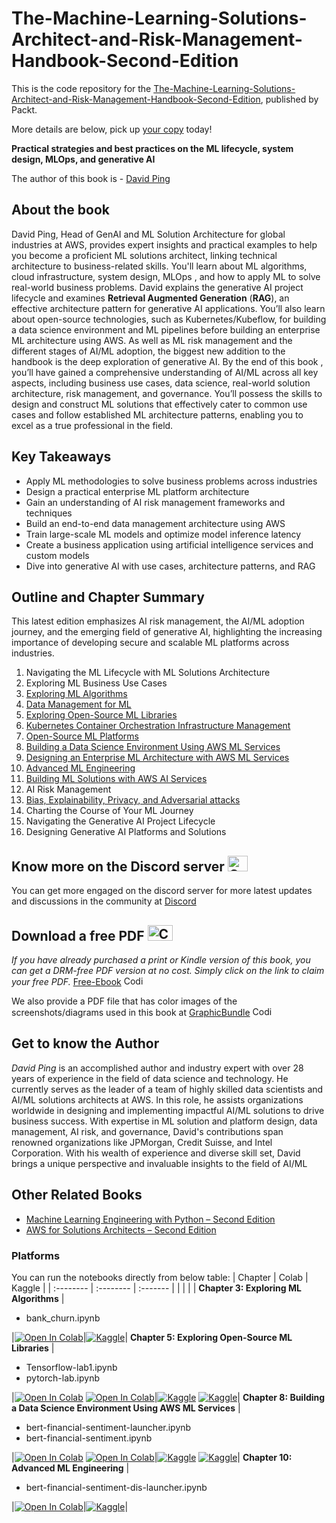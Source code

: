 # The-Machine-Learning-Solutions-Architect-and-Risk-Management-Handbook-Second-Edition

This is the code repository for the [The-Machine-Learning-Solutions-Architect-and-Risk-Management-Handbook-Second-Edition](https://www.packtpub.com/product/the-machine-learning-solutions-architect-handbook-second-edition/9781805122500), published by Packt.

More details are below, pick up [your copy](https://www.amazon.com/Machine-Learning-Solutions-Architect-Handbook/dp/1805122509/ref=sr_1_1?crid=1J1TM972QKJUM&dib=eyJ2IjoiMSJ9.X7V8CdrgkFCmd-Ohlm-wYwFQ5J2ruK2Vwo6pUdWywps_ATZyMw6ytekYQkyPme3MCB6-iUlChGhtrPo96R-uqDJvRAIHdjJ6HGR3KRLc-3nVyaR8tv8j8lxPWJ3GAP0dH7VTDmM6MpmtpTFBP06sW5R313kFXzhuhSZEZHSrO9MxelUEhVZyZwrtCPuRsV1z2sfelpxlWs5zftGpWd99A0O-Qjsm2PQUDu05PoFXZKs.9nT7kr95RSjgEAn6rZpanysPMAsp3xtutrwOYhOhAz8&dib_tag=se&keywords=david+ping&qid=1712726921&s=books&sprefix=david+ping%2Cstripbooks-intl-ship%2C1114&sr=1-1) today!

**Practical strategies and best practices on the ML lifecycle, system design, MLOps, and generative AI**

The author of this book is - [David Ping](https://www.linkedin.com/in/davidping/)


## About the book
David Ping, Head of GenAI and ML Solution Architecture for global industries at AWS, provides expert insights and practical examples to help you become a proficient ML solutions architect, linking technical architecture to business-related skills.
You'll learn about ML algorithms, cloud infrastructure, system design, MLOps , and how to apply ML to solve real-world business problems. David explains the generative AI project lifecycle and examines **Retrieval Augmented Generation** (**RAG**), an effective architecture pattern for generative AI applications. You’ll also learn about open-source technologies, such as Kubernetes/Kubeflow, for building a data science environment and ML pipelines before building an enterprise ML architecture using AWS. As well as ML risk management and the different stages of AI/ML adoption, the biggest new addition to the handbook is the deep exploration of generative AI.
By the end of this book , you’ll have gained a comprehensive understanding of AI/ML across all key aspects, including business use cases, data science, real-world solution architecture, risk management, and governance. You’ll possess the skills to design and construct ML solutions that effectively cater to common use cases and follow established ML architecture patterns, enabling you to excel as a true professional in the field.


## Key Takeaways
- Apply ML methodologies to solve business problems across industries
- Design a practical enterprise ML platform architecture
- Gain an understanding of AI risk management frameworks and techniques
- Build an end-to-end data management architecture using AWS
- Train large-scale ML models and optimize model inference latency
- Create a business application using artificial intelligence services and custom models
- Dive into generative AI with use cases, architecture patterns, and RAG


## Outline and Chapter Summary
This latest edition emphasizes AI risk management, the AI/ML adoption journey, and the emerging field of generative AI, highlighting the increasing importance of developing secure and scalable ML platforms across industries.
 

1. Navigating the ML Lifecycle with ML Solutions Architecture
2. Exploring ML Business Use Cases
3. [Exploring ML Algorithms](https://github.com/PacktPublishing/The-Machine-Learning-Solutions-Architect-and-Risk-Management-Handbook-Second-Edition/tree/main/Chapter03)
4. [Data Management for ML](https://github.com/PacktPublishing/The-Machine-Learning-Solutions-Architect-and-Risk-Management-Handbook-Second-Edition/tree/main/Chapter04)
5. [Exploring Open-Source ML Libraries](https://github.com/PacktPublishing/The-Machine-Learning-Solutions-Architect-and-Risk-Management-Handbook-Second-Edition/tree/main/Chapter05)
6. [Kubernetes Container Orchestration Infrastructure Management](https://github.com/PacktPublishing/The-Machine-Learning-Solutions-Architect-and-Risk-Management-Handbook-Second-Edition/tree/main/Chapter06)
7. [Open-Source ML Platforms](https://github.com/PacktPublishing/The-Machine-Learning-Solutions-Architect-and-Risk-Management-Handbook-Second-Edition/tree/main/Chapter07)
8. [Building a Data Science Environment Using AWS ML Services](https://github.com/PacktPublishing/The-Machine-Learning-Solutions-Architect-and-Risk-Management-Handbook-Second-Edition/tree/main/Chapter08)
9. [Designing an Enterprise ML Architecture with AWS ML Services](https://github.com/PacktPublishing/The-Machine-Learning-Solutions-Architect-and-Risk-Management-Handbook-Second-Edition/tree/main/Chapter09)
10. [Advanced ML Engineering](https://github.com/PacktPublishing/The-Machine-Learning-Solutions-Architect-and-Risk-Management-Handbook-Second-Edition/tree/main/Chapter10)
11. [Building ML Solutions with AWS AI Services](https://github.com/PacktPublishing/The-Machine-Learning-Solutions-Architect-and-Risk-Management-Handbook-Second-Edition/tree/main/Chapter11)
12. AI Risk Management
13. [Bias, Explainability, Privacy, and Adversarial attacks](https://github.com/PacktPublishing/The-Machine-Learning-Solutions-Architect-and-Risk-Management-Handbook-Second-Edition/tree/main/Chapter13)
14. Charting the Course of Your ML Journey
15. Navigating the Generative AI Project Lifecycle
16. Designing Generative AI Platforms and Solutions





## Know more on the Discord server <img alt="Coding" height="25" width="32"  src="https://cliply.co/wp-content/uploads/2021/08/372108630_DISCORD_LOGO_400.gif">
You can get more engaged on the discord server for more latest updates and discussions in the community at [Discord](https://packt.link/mlsah)


## Download a free PDF <img alt="Coding" height="25" width="40" src="https://emergency.com.au/wp-content/uploads/2021/03/free.gif">

_If you have already purchased a print or Kindle version of this book, you can get a DRM-free PDF version at no cost. Simply click on the link to claim your free PDF._
[Free-Ebook](https://packt.link/free-ebook/9781805122500) <img alt="Coding" height="15" width="35"  src="https://media.tenor.com/ex_HDD_k5P8AAAAi/habbo-habbohotel.gif">


We also provide a PDF file that has color images of the screenshots/diagrams used in this book at [GraphicBundle](https://packt.link/gbp/9781805122500) <img alt="Coding" height="15" width="35"  src="https://media.tenor.com/ex_HDD_k5P8AAAAi/habbo-habbohotel.gif">


## Get to know the Author
_David Ping_ is an accomplished author and industry expert with over 28 years of experience in the field of data science and technology. He currently serves as the leader of a team of highly skilled data scientists and AI/ML solutions architects at AWS. In this role, he assists organizations worldwide in designing and implementing impactful AI/ML solutions to drive business success. With expertise in ML solution and platform design, data management, AI risk, and governance, David's contributions span renowned organizations like JPMorgan, Credit Suisse, and Intel Corporation. With his wealth of experience and diverse skill set, David brings a unique perspective and invaluable insights to the field of AI/ML



## Other Related Books
- [Machine Learning Engineering with Python – Second Edition](https://www.packtpub.com/product/machine-learning-engineering-with-python-second-edition/9781837631964)
- [AWS for Solutions Architects – Second Edition](https://www.packtpub.com/product/aws-for-solutions-architects-second-edition/9781803238951)



### Platforms
You can run the notebooks directly from below table:
| Chapter | Colab | Kaggle |
| :-------- | :-------- | :------- |
| | | |
**Chapter 3: Exploring ML Algorithms**
|<ul><li>bank_churn.ipynb</li></ul>|[![Open In Colab](https://colab.research.google.com/assets/colab-badge.svg)](https://colab.research.google.com/github.com/PacktPublishing/The-Machine-Learning-Solutions-Architect-and-Risk-Management-Handbook-Second-Edition/blob/main/Chapter03/bank_churn.ipynb)|[![Kaggle](https://kaggle.com/static/images/open-in-kaggle.svg)](https://kaggle.com/kernels/welcome?src=https://github.com/PacktPublishing/The-Machine-Learning-Solutions-Architect-and-Risk-Management-Handbook-Second-Edition/blob/main/Chapter03/bank_churn.ipynb)|
**Chapter 5: Exploring Open-Source ML Libraries**
|<ul><li>Tensorflow-lab1.ipynb</li><li>pytorch-lab.ipynb</li></ul>|[![Open In Colab](https://colab.research.google.com/assets/colab-badge.svg)](https://colab.research.google.com/github.com/PacktPublishing/The-Machine-Learning-Solutions-Architect-and-Risk-Management-Handbook-Second-Edition/blob/main/Chapter05/TensorFlowLab/Tensorflow-lab) [![Open In Colab](https://colab.research.google.com/assets/colab-badge.svg)](https://colab.research.google.com/github.com/PacktPublishing/The-Machine-Learning-Solutions-Architect-and-Risk-Management-Handbook-Second-Edition/blob/main/Chapter05/pytorch-lab/pytorch-lab.ipynb)|[![Kaggle](https://kaggle.com/static/images/open-in-kaggle.svg)](https://kaggle.com/kernels/welcome?src=https://github.com/PacktPublishing/The-Machine-Learning-Solutions-Architect-and-Risk-Management-Handbook-Second-Edition/blob/main/Chapter05/TensorFlowLab/Tensorflow-lab1.ipynb) [![Kaggle](https://kaggle.com/static/images/open-in-kaggle.svg)](https://kaggle.com/kernels/welcome?src=https://github.com/PacktPublishing/The-Machine-Learning-Solutions-Architect-and-Risk-Management-Handbook-Second-Edition/blob/main/Chapter05/pytorch-lab/pytorch-lab.ipynb)|
**Chapter 8: Building a Data Science Environment Using AWS ML Services**
|<ul><li>bert-financial-sentiment-launcher.ipynb</li><li>bert-financial-sentiment.ipynb</li></ul>|[![Open In Colab](https://colab.research.google.com/assets/colab-badge.svg)](https://colab.research.google.com/github.com/PacktPublishing/The-Machine-Learning-Solutions-Architect-and-Risk-Management-Handbook-Second-Edition/blob/main/Chapter08/bert-financial-sentiment-launcher.ipynb) [![Open In Colab](https://colab.research.google.com/assets/colab-badge.svg)](https://colab.research.google.com/github.com/PacktPublishing/The-Machine-Learning-Solutions-Architect-and-Risk-Management-Handbook-Second-Edition/blob/main/Chapter08/bert-financial-sentiment.ipynb)|[![Kaggle](https://kaggle.com/static/images/open-in-kaggle.svg)](https://kaggle.com/kernels/welcome?src=https://github.com/PacktPublishing/The-Machine-Learning-Solutions-Architect-and-Risk-Management-Handbook-Second-Edition/blob/main/Chapter08/bert-financial-sentiment-launcher.ipynb) [![Kaggle](https://kaggle.com/static/images/open-in-kaggle.svg)](https://kaggle.com/kernels/welcome?src=https://github.com/PacktPublishing/The-Machine-Learning-Solutions-Architect-and-Risk-Management-Handbook-Second-Edition/blob/main/Chapter08/bert-financial-sentiment.ipynb)|
**Chapter 10: Advanced ML Engineering**
|<ul><li>bert-financial-sentiment-dis-launcher.ipynb</li></ul>|[![Open In Colab](https://colab.research.google.com/assets/colab-badge.svg)](https://colab.research.google.com/github.com/PacktPublishing/The-Machine-Learning-Solutions-Architect-and-Risk-Management-Handbook-Second-Edition/blob/main/Chapter10/bert-financial-sentiment-dis-launcher.ipynb)|[![Kaggle](https://kaggle.com/static/images/open-in-kaggle.svg)](https://kaggle.com/kernels/welcome?src=https://github.com/PacktPublishing/The-Machine-Learning-Solutions-Architect-and-Risk-Management-Handbook-Second-Edition/blob/main/Chapter10/bert-financial-sentiment-dis-launcher.ipynb)|

